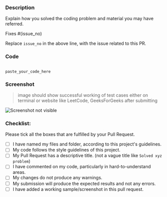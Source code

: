 ### Description

Explain how you solved the coding problem and material you may have referred.

Fixes #(issue_no)

Replace `issue_no` in the above line, with the issue related to this PR.

### Code
```paste_your_language_here

paste_your_code_here

```

### Screenshot
> image should show successful working of test cases either on terminal or website like LeetCode, GeeksForGeeks after submitting

![Screenshot not visible](  < screenshot link >  )

### Checklist:
Please tick all the boxes that are fulfilled by your Pull Request.

- [ ] I have named my files and folder, according to this project's guidelines.
- [ ] My code follows the style guidelines of this project.
- [ ] My Pull Request has a descriptive title. (not a vague title like `Solved xyz problem`)
- [ ] I have commented on my code, particularly in hard-to-understand areas.
- [ ] My changes do not produce any warnings.
- [ ] My submission will produce the expected results and not any errors.
- [ ] I have added a working sample/screenshot in this pull request.
